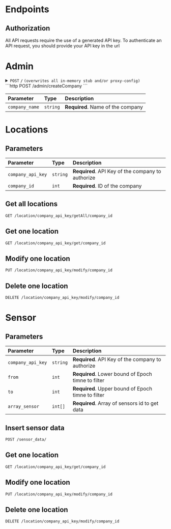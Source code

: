 # Endpoints

## Authorization

All API requests require the use of a generated API key.  To authenticate an API request, you should provide your API key in the url 


# Admin

<details>
 <summary><code>POST</code> <code><b>/</b></code> <code>(overwrites all in-memory stub and/or proxy-config)</code></summary>

##### Parameters

> | name      |  type     | data type               | description                                                           |
> |-----------|-----------|-------------------------|-----------------------------------------------------------------------|
> | None      |  required | object (JSON or YAML)   | N/A  |


##### Responses

> | http code     | content-type                      | response                                                            |
> |---------------|-----------------------------------|---------------------------------------------------------------------|
> | `201`         | `text/plain;charset=UTF-8`        | `Configuration created successfully`                                |
> | `400`         | `application/json`                | `{"code":"400","message":"Bad Request"}`                            |
> | `405`         | `text/html;charset=utf-8`         | None                                                                |

##### Example cURL

> ```javascript
>  curl -X POST -H "Content-Type: application/json" --data @post.json http://localhost:8889/
> ```

</details>
```http
POST /admin/createCompany
```

| Parameter | Type | Description |
| :--- | :--- | :--- |
| `company_name` | `string` | **Required**. Name of the company |

# Locations
## Parameters

| Parameter | Type | Description |
| :--- | :--- | :--- |
| `company_api_key` | `string` | **Required**. API Key of the company to authorize |
| `company_id` | `int` | **Required**. ID of the company |


## Get all locations
```http
GET /location/company_api_key/getAll/company_id
```
## Get one location
```http
GET /location/company_api_key/get/company_id
```
## Modify one location
```http
PUT /location/company_api_key/modify/company_id
```

## Delete one location
```http
DELETE /location/company_api_key/modify/company_id
```


# Sensor
## Parameters

| Parameter | Type | Description |
| :--- | :--- | :--- |
| `company_api_key` | `string` | **Required**. API Key of the company to authorize |
| `from` | `int` | **Required**. Lower bound of Epoch timne to filter |
| `to` | `int` | **Required**. Upper bound of Epoch timne to filter |
| `array_sensor` | `int[]` | **Required**. Array of sensors id to get data|


## Insert sensor data
```http
POST /sensor_data/
```
## Get one location
```http
GET /location/company_api_key/get/company_id
```
## Modify one location
```http
PUT /location/company_api_key/modify/company_id
```

## Delete one location
```http
DELETE /location/company_api_key/modify/company_id
```


